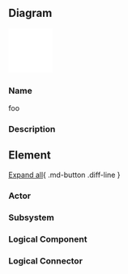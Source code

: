 
## Diagram

![foo](../img/cmstaticview_2PKDqmgMpTq_B18mG8_Wo.png)



### Name


foo


### Description



## Element

[Expand all](#){ .md-button .diff-line }


### Actor


    




### Subsystem


    





### Logical Component


    




### Logical Connector


    





